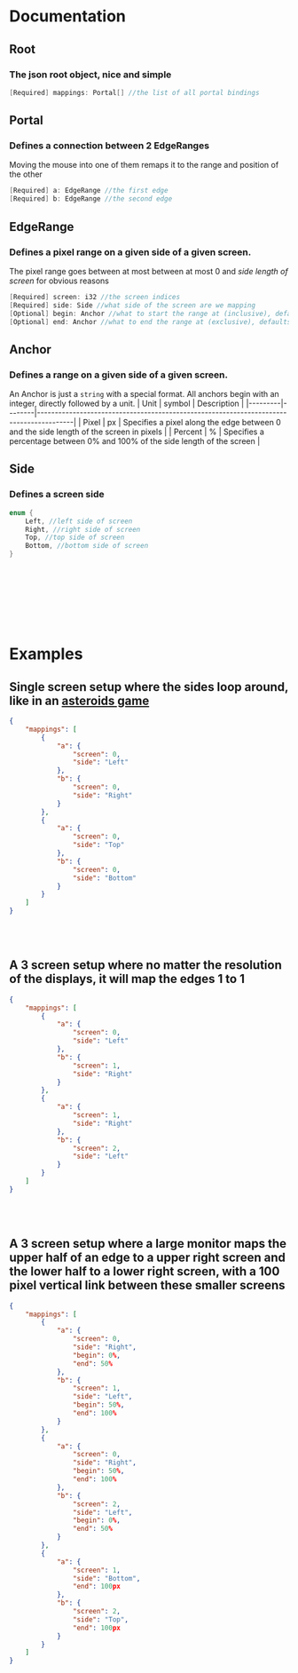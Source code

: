 # Documentation

## Root
### The json root object, nice and simple
```c#
[Required] mappings: Portal[] //the list of all portal bindings
```

## Portal
### Defines a connection between 2 EdgeRanges
Moving the mouse into one of them remaps it to the range and position of the other
```c#
[Required] a: EdgeRange //the first edge
[Required] b: EdgeRange //the second edge
```

## EdgeRange
### Defines a pixel range on a given side of a given screen.
The pixel range goes between at most between at most 0 and *side length of screen* for obvious reasons
```c#
[Required] screen: i32 //the screen indices
[Required] side: Side //what side of the screen are we mapping
[Optional] begin: Anchor //what to start the range at (inclusive), defaults to 0% if not specified
[Optional] end: Anchor //what to end the range at (exclusive), defaults to 100% if not specified
```

## Anchor
### Defines a range on a given side of a given screen.
An Anchor is just a `string` with a special format. All anchors begin with an integer, directly followed by a unit.
| Unit    | symbol | Description                                                                            |
|---------|--------|----------------------------------------------------------------------------------------|
| Pixel   | px     | Specifies a pixel along the edge between 0 and the side length of the screen in pixels |
| Percent | %      | Specifies a percentage between 0% and 100% of the side length of the screen            |

## Side
### Defines a screen side
```c#
enum {
	Left, //left side of screen
	Right, //right side of screen
	Top, //top side of screen
	Bottom, //bottom side of screen
}
```

<br></br>
<br></br>
<br></br>

# Examples
## Single screen setup where the sides loop around, like in an [asteroids game][1]
```json
{
	"mappings": [
		{
			"a": {
				"screen": 0,
				"side": "Left"
			},
			"b": {
				"screen": 0,
				"side": "Right"
			}
		},
		{
			"a": {
				"screen": 0,
				"side": "Top"
			},
			"b": {
				"screen": 0,
				"side": "Bottom"
			}
		}
	]
}
```
<br></br>
## A 3 screen setup where no matter the resolution of the displays, it will map the edges 1 to 1
```json
{
	"mappings": [
		{
			"a": {
				"screen": 0,
				"side": "Left"
			},
			"b": {
				"screen": 1,
				"side": "Right"
			}
		},
		{
			"a": {
				"screen": 1,
				"side": "Right"
			},
			"b": {
				"screen": 2,
				"side": "Left"
			}
		}
	]
}
```
<br></br>
## A 3 screen setup where a large monitor maps the upper half of an edge to a upper right screen and the lower half to a lower right screen, with a 100 pixel vertical link between these smaller screens
```json
{
	"mappings": [
		{
			"a": {
				"screen": 0,
				"side": "Right",
				"begin": 0%,
				"end": 50%
			},
			"b": {
				"screen": 1,
				"side": "Left",
				"begin": 50%,
				"end": 100%
			}
		},
		{
			"a": {
				"screen": 0,
				"side": "Right",
				"begin": 50%,
				"end": 100%
			},
			"b": {
				"screen": 2,
				"side": "Left",
				"begin": 0%,
				"end": 50%
			}
		},
		{
			"a": {
				"screen": 1,
				"side": "Bottom",
				"end": 100px
			},
			"b": {
				"screen": 2,
				"side": "Top",
				"end": 100px
			}
		}
	]
}
```

[1]: https://www.google.com/search?q=asteroids+game
